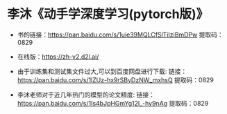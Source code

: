 # 李沐《动手学深度学习(pytorch版)》

- 书的链接：https://pan.baidu.com/s/1uie39MQLCfSlTiIziBmDPw 
提取码：0829

- 在线版：https://zh-v2.d2l.ai/

- 由于训练集和测试集文件过大,可以到百度网盘进行下载: 链接：https://pan.baidu.com/s/1lZUz-hx9rSByDzNW_mxhsQ 
提取码：0829

- 李沐老师对于近几年热门的模型的论文精度: 链接：https://pan.baidu.com/s/1Is4bJpHGmYg12l_-hy9nAg 
提取码：0829